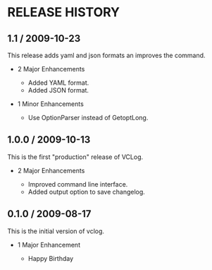 # RELEASE HISTORY

## 1.1 / 2009-10-23

This release adds yaml and json formats an improves
the command.

* 2 Major Enhancements

    * Added YAML format.
    * Added JSON format.

* 1 Minor Enhancements

    * Use OptionParser instead of GetoptLong.


## 1.0.0 / 2009-10-13

This is the first "production" release of VCLog.

* 2 Major Enhancements

    * Improved command line interface.
    * Added output option to save changelog.


## 0.1.0 / 2009-08-17

This is the initial version of vclog.

* 1 Major Enhancement

    * Happy Birthday

